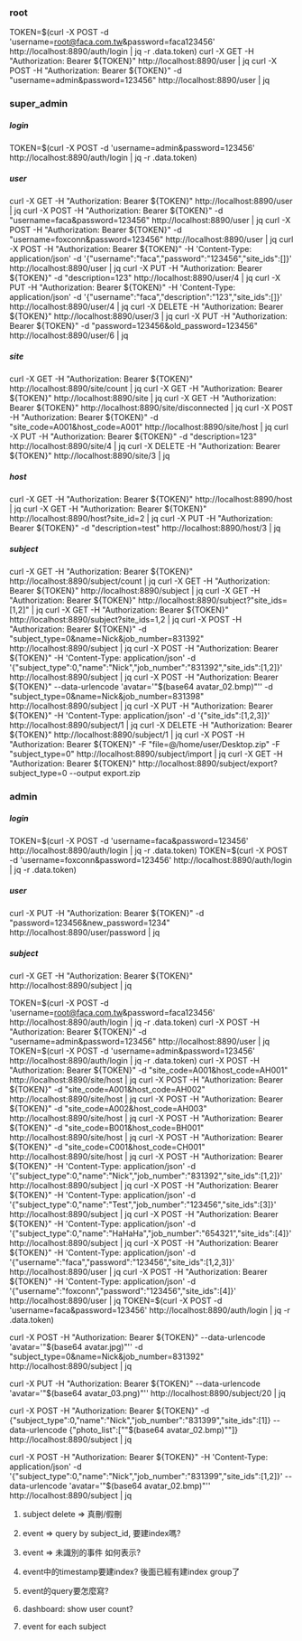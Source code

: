 

### root
TOKEN=$(curl -X POST -d 'username=root@faca.com.tw&password=faca123456' http://localhost:8890/auth/login | jq -r .data.token)
curl -X GET -H "Authorization: Bearer ${TOKEN}" http://localhost:8890/user | jq
curl -X POST -H "Authorization: Bearer ${TOKEN}" -d "username=admin&password=123456" http://localhost:8890/user | jq


### super_admin
##### login
TOKEN=$(curl -X POST -d 'username=admin&password=123456' http://localhost:8890/auth/login | jq -r .data.token)

##### user
curl -X GET -H "Authorization: Bearer ${TOKEN}" http://localhost:8890/user | jq
curl -X POST -H "Authorization: Bearer ${TOKEN}" -d "username=faca&password=123456" http://localhost:8890/user | jq
curl -X POST -H "Authorization: Bearer ${TOKEN}" -d "username=foxconn&password=123456" http://localhost:8890/user | jq
curl -X POST -H "Authorization: Bearer ${TOKEN}" -H 'Content-Type: application/json' -d '{"username":"faca","password":"123456","site_ids":[]}' http://localhost:8890/user | jq
curl -X PUT -H "Authorization: Bearer ${TOKEN}" -d "description=123" http://localhost:8890/user/4 | jq
curl -X PUT -H "Authorization: Bearer ${TOKEN}" -H 'Content-Type: application/json' -d '{"username":"faca","description":"123","site_ids":[]}' http://localhost:8890/user/4 | jq
curl -X DELETE -H "Authorization: Bearer ${TOKEN}" http://localhost:8890/user/3 | jq
curl -X PUT -H "Authorization: Bearer ${TOKEN}" -d "password=123456&old_password=123456" http://localhost:8890/user/6 | jq

##### site
curl -X GET -H "Authorization: Bearer ${TOKEN}" http://localhost:8890/site/count | jq
curl -X GET -H "Authorization: Bearer ${TOKEN}" http://localhost:8890/site | jq
curl -X GET -H "Authorization: Bearer ${TOKEN}" http://localhost:8890/site/disconnected | jq
curl -X POST -H "Authorization: Bearer ${TOKEN}" -d "site_code=A001&host_code=A001" http://localhost:8890/site/host | jq
curl -X PUT -H "Authorization: Bearer ${TOKEN}" -d "description=123" http://localhost:8890/site/4 | jq
curl -X DELETE -H "Authorization: Bearer ${TOKEN}" http://localhost:8890/site/3 | jq

##### host
curl -X GET -H "Authorization: Bearer ${TOKEN}" http://localhost:8890/host | jq
curl -X GET -H "Authorization: Bearer ${TOKEN}" http://localhost:8890/host?site_id=2 | jq
curl -X PUT -H "Authorization: Bearer ${TOKEN}" -d "description=test" http://localhost:8890/host/3 | jq

##### subject
curl -X GET -H "Authorization: Bearer ${TOKEN}" http://localhost:8890/subject/count | jq
curl -X GET -H "Authorization: Bearer ${TOKEN}" http://localhost:8890/subject | jq
curl -X GET -H "Authorization: Bearer ${TOKEN}" http://localhost:8890/subject?"site_ids=\[1,2\]" | jq
curl -X GET -H "Authorization: Bearer ${TOKEN}" http://localhost:8890/subject?site_ids=1,2 | jq
curl -X POST -H "Authorization: Bearer ${TOKEN}" -d "subject_type=0&name=Nick&job_number=831392" http://localhost:8890/subject | jq
curl -X POST -H "Authorization: Bearer ${TOKEN}" -H 'Content-Type: application/json' -d '{"subject_type":0,"name":"Nick","job_number":"831392","site_ids":[1,2]}' http://localhost:8890/subject | jq
curl -X POST -H "Authorization: Bearer ${TOKEN}" --data-urlencode 'avatar='"$(base64 avatar_02.bmp)"'' -d "subject_type=0&name=Nick&job_number=831398" http://localhost:8890/subject | jq
curl -X PUT -H "Authorization: Bearer ${TOKEN}" -H 'Content-Type: application/json' -d '{"site_ids":[1,2,3]}' http://localhost:8890/subject/1 | jq
curl -X DELETE -H "Authorization: Bearer ${TOKEN}" http://localhost:8890/subject/1 | jq
curl -X POST -H "Authorization: Bearer ${TOKEN}" -F "file=@/home/user/Desktop.zip" -F "subject_type=0" http://localhost:8890/subject/import | jq
curl -X GET -H "Authorization: Bearer ${TOKEN}" http://localhost:8890/subject/export?subject_type=0 --output export.zip

### admin
##### login
TOKEN=$(curl -X POST -d 'username=faca&password=123456' http://localhost:8890/auth/login | jq -r .data.token)
TOKEN=$(curl -X POST -d 'username=foxconn&password=123456' http://localhost:8890/auth/login | jq -r .data.token)

##### user
curl -X PUT -H "Authorization: Bearer ${TOKEN}" -d "password=123456&new_password=1234" http://localhost:8890/user/password | jq

##### subject
curl -X GET -H "Authorization: Bearer ${TOKEN}" http://localhost:8890/subject | jq




TOKEN=$(curl -X POST -d 'username=root@faca.com.tw&password=faca123456' http://localhost:8890/auth/login | jq -r .data.token)
curl -X POST -H "Authorization: Bearer ${TOKEN}" -d "username=admin&password=123456" http://localhost:8890/user | jq
TOKEN=$(curl -X POST -d 'username=admin&password=123456' http://localhost:8890/auth/login | jq -r .data.token)
curl -X POST -H "Authorization: Bearer ${TOKEN}" -d "site_code=A001&host_code=AH001" http://localhost:8890/site/host | jq
curl -X POST -H "Authorization: Bearer ${TOKEN}" -d "site_code=A001&host_code=AH002" http://localhost:8890/site/host | jq
curl -X POST -H "Authorization: Bearer ${TOKEN}" -d "site_code=A002&host_code=AH003" http://localhost:8890/site/host | jq
curl -X POST -H "Authorization: Bearer ${TOKEN}" -d "site_code=B001&host_code=BH001" http://localhost:8890/site/host | jq
curl -X POST -H "Authorization: Bearer ${TOKEN}" -d "site_code=C001&host_code=CH001" http://localhost:8890/site/host | jq
curl -X POST -H "Authorization: Bearer ${TOKEN}" -H 'Content-Type: application/json' -d '{"subject_type":0,"name":"Nick","job_number":"831392","site_ids":[1,2]}' http://localhost:8890/subject | jq
curl -X POST -H "Authorization: Bearer ${TOKEN}" -H 'Content-Type: application/json' -d '{"subject_type":0,"name":"Test","job_number":"123456","site_ids":[3]}' http://localhost:8890/subject | jq
curl -X POST -H "Authorization: Bearer ${TOKEN}" -H 'Content-Type: application/json' -d '{"subject_type":0,"name":"HaHaHa","job_number":"654321","site_ids":[4]}' http://localhost:8890/subject | jq
curl -X POST -H "Authorization: Bearer ${TOKEN}" -H 'Content-Type: application/json' -d '{"username":"faca","password":"123456","site_ids":[1,2,3]}' http://localhost:8890/user | jq
curl -X POST -H "Authorization: Bearer ${TOKEN}" -H 'Content-Type: application/json' -d '{"username":"foxconn","password":"123456","site_ids":[4]}' http://localhost:8890/user | jq
TOKEN=$(curl -X POST -d 'username=faca&password=123456' http://localhost:8890/auth/login | jq -r .data.token)






curl -X POST -H "Authorization: Bearer ${TOKEN}" --data-urlencode 'avatar='"$(base64 avatar.jpg)"'' -d "subject_type=0&name=Nick&job_number=831392" http://localhost:8890/subject | jq




curl -X PUT -H "Authorization: Bearer ${TOKEN}" --data-urlencode 'avatar='"$(base64 avatar_03.png)"'' http://localhost:8890/subject/20 | jq

curl -X POST -H "Authorization: Bearer ${TOKEN}" -d {"subject_type":0,"name":"Nick","job_number":"831399","site_ids":[1]} --data-urlencode {"photo_list":[""$(base64 avatar_02.bmp)""]} http://localhost:8890/subject | jq


curl -X POST -H "Authorization: Bearer ${TOKEN}" -H 'Content-Type: application/json' -d '{"subject_type":0,"name":"Nick","job_number":"831399","site_ids":[1,2]}' --data-urlencode 'avatar='"$(base64 avatar_02.bmp)"'' http://localhost:8890/subject | jq






1. subject delete => 真刪/假刪
2. event => query by subject_id, 要建index嗎?
3. event => 未識別的事件 如何表示?
4. event中的timestamp要建index? 後面已經有建index group了
5. event的query要怎麼寫?




1. dashboard: show user count?
2. event for each subject